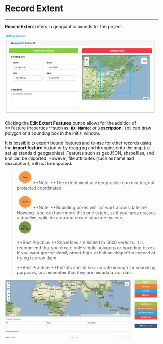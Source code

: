 # Record Extent

---

**Record Extent** refers to geographic bounds for the project.

![](/assets/extent_screenshot.png)

Clicking the **Edit Extent Features** button allows for the addition of **Feature Properties **such as: **ID**; **Name**; or **Description**. You can draw polygon or a bounding box in the initial window.

It is possible to export bound features and re-use for other records using the **import feature** button or by dragging and dropping onto the map \(i.e. set up standard geographies\).  Features such as geoJSON, shapefiles, and kml can be imported. However, file attributes \(such as name and description\), will not be imported.

> ![](/assets/note_small.png)**Note: **The extent must use geographic coordinates, not projected coordinates
>
> ![](/assets/note_small.png)**Note: **Bounding boxes will not work across dateline. However, you can have more than one extent, so if your area crosses a dateline, split the area and create separate extents.  
> ![](/assets/best_practice_small.png)
>
> **Best Practice: **Shapefiles are limited to 5000 vertices. It is recommend that you create only simple polygons or bounding boxes. If you want greater detail, attach high-definition shapefiles instead of trying to draw them.
>
> **Best Practice: **Extents should be accurate enough for searching purposes, but remember that they are metadata, not data.

![](/assets/edit_extent_page.png)

